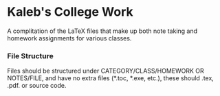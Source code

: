 # Kaleb's College Work

A complitation of the LaTeX files that make up both note taking and homework assignments for various classes. 

### File Structure

Files should be structured under CATEGORY/CLASS/HOMEWORK OR NOTES/FILE, and have no extra files (*.toc, *.exe, etc.), these should .tex, .pdf. or source code.
